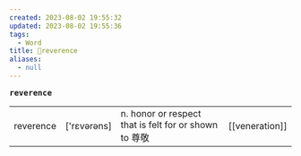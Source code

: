 ```yaml
---
created: 2023-08-02 19:55:32
updated: 2023-08-02 19:55:36
tags:
  - Word
title: 📖reverence
aliases:
  - null
---
```


<pre><strong>reverence</strong></pre>
|   |   |   |   |
|---|---|---|---|
|reverence|['rɛvərəns]|n. honor or respect that is felt for or shown to 尊敬|[[veneration]]|